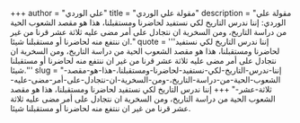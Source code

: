 +++
author = "علي الوردي"
title = "مقولة علي الوردي"
description = "مقولة علي الوردي: إننا ندرس التاريخ لكي نستفيد لحاضرنا ومستقبلنا، هذا هو مقصد الشعوب الحية من دراسة التاريخ، ومن السخرية ان نتجادل على أمر مضى عليه ثلاثة عشر قرنا من غير ان ننتفع منه لحاضرنا أو مستقبلنا شيئا."
quote = '''إننا ندرس التاريخ لكي نستفيد لحاضرنا ومستقبلنا، هذا هو مقصد الشعوب الحية من دراسة التاريخ، ومن السخرية ان نتجادل على أمر مضى عليه ثلاثة عشر قرنا من غير ان ننتفع منه لحاضرنا أو مستقبلنا شيئا.'''
slug = "إننا-ندرس-التاريخ-لكي-نستفيد-لحاضرنا-ومستقبلنا،-هذا-هو-مقصد-الشعوب-الحية-من-دراسة-التاريخ،-ومن-السخرية-ان-نتجادل-على-أمر-مضى-عليه-ثلاثة-عشر-"
+++
إننا ندرس التاريخ لكي نستفيد لحاضرنا ومستقبلنا، هذا هو مقصد الشعوب الحية من دراسة التاريخ، ومن السخرية ان نتجادل على أمر مضى عليه ثلاثة عشر قرنا من غير ان ننتفع منه لحاضرنا أو مستقبلنا شيئا.
